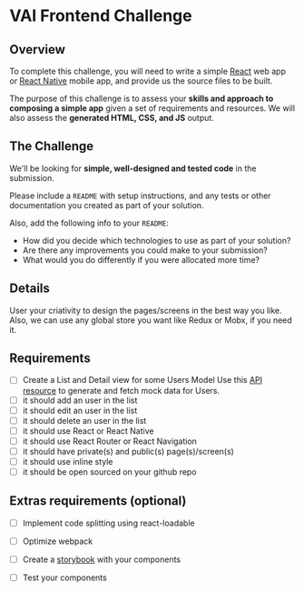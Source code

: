 # VAI Frontend Challenge

## Overview

To complete this challenge, you will need to write a simple [React](https://facebook.github.io/react/) web app or [React Native](https://facebook.github.io/react-native/) mobile app, and provide us the source files to be built.

The purpose of this challenge is to assess your **skills and approach to composing a simple app** given a set of requirements and resources. We will also assess the **generated HTML, CSS, and JS** output.

## The Challenge

We'll be looking for **simple, well-designed and tested code** in the submission.

Please include a `README` with setup instructions, and any tests or other documentation you created as part of your solution.

Also, add the following info to your `README`:

* How did you decide which technologies to use as part of your solution?
* Are there any improvements you could make to your submission?
* What would you do differently if you were allocated more time?

## Details

User your criativity to design the pages/screens in the best way you like. Also, we can use any global store you want like Redux or Mobx, if you need it.

## Requirements
- [ ] Create a List and Detail view for some Users Model
  Use this [API resource](https://randomuser.me/documentation) to generate and fetch mock data for Users. 
- [ ] it should add an user in the list
- [ ] it should edit an user in the list
- [ ] it should delete an user in the list
- [ ] it should use React or React Native
- [ ] it should use React Router or React Navigation
- [ ] it should have private(s) and public(s) page(s)/screen(s)
- [ ] it should use inline style
- [ ] it should be open sourced on your github repo

## Extras requirements (optional)
- [ ] Implement code splitting using react-loadable
- [ ] Optimize webpack
- [ ] Create a [storybook] with your components
- [ ] Test your components


[storybook]: https://github.com/storybooks/storybook

